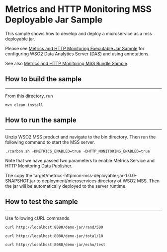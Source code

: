 # Metrics and HTTP Monitoring MSS Deployable Jar Sample

This sample shows how to develop and deploy a microservice as a mss deployable jar.

Please see [Metrics and HTTP Monitoring Executable Jar Sample](../metrics-httpmon-mss-lite) for configuring WSO2 Data Analytics Server (DAS) and using annotations.

See also [Metrics and HTTP Monitoring MSS Bundle Sample](../metrics-httpmon-mss-bundle).


## How to build the sample
------------------------------------------

From this directory, run

```
mvn clean install
```

## How to run the sample
------------------------------------------

Unzip WSO2 MSS product and navigate to the bin directory. Then run the following command to start the MSS server.
```
./carbon.sh -DMETRICS_ENABLED=true -DHTTP_MONITORING_ENABLED=true
```

Note that we have passed two parameters to enable Metrics Service and HTTP Monitoring Data Publisher.

The copy the target/metrics-httpmon-mss-deployable-jar-1.0.0-SNAPSHOT.jar to deployment/microservices directory of WSO2 MSS.
Then the jar will be automatically deployed to the server runtime.


## How to test the sample
------------------------------------------

Use following cURL commands.
```
curl http://localhost:8080/demo-jar/rand/500

curl http://localhost:8080/demo-jar/total/10

curl http://localhost:8080/demo-jar/echo/test

```
